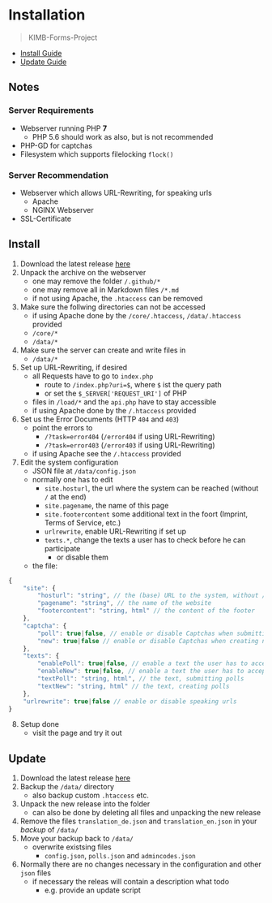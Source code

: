 # Installation
> KIMB-Forms-Project 

- [Install Guide](#install)
- [Update Guide](#update)

## Notes

### Server Requirements
- Webserver running PHP **7**
    - PHP 5.6 should work as also, but is not recommended
- PHP-GD for captchas
- Filesystem which supports filelocking `flock()`

### Server Recommendation
- Webserver which allows URL-Rewriting, for speaking urls
	- Apache
	- NGINX Webserver
- SSL-Certificate
	
## Install

1. Download the latest release [here](https://github.com/KIMB-technologies/KIMB-Forms-Project/releases/latest)
2. Unpack the archive on the webserver
	- one may remove the folder `/.github/*`
	- one may remove all in Markdown files `/*.md`
	- if not using Apache, the `.htaccess` can be removed
3. Make sure the follwing directories can not be accessed 
	- if using Apache done by the `/core/.htaccess`, `/data/.htaccess` provided
	- `/core/*`
	- `/data/*`
4. Make sure the server can create and write files in
	- `/data/*`
5. Set up URL-Rewriting, if desired
	- all Requests have to go to `index.php`
		- route to `/index.php?uri=$`, where `$` ist the query path
		- or set the `$_SERVER['REQUEST_URI']` of PHP
	- files in `/load/*` and the `api.php` have to stay accessible
	- if using Apache done by the `/.htaccess` provided
6. Set us the Error Documents (HTTP `404` and `403`)
	- point the errors to
		- `/?task=error404` (`/error404` if using URL-Rewriting) 
		- `/?task=error403` (`/error403` if using URL-Rewriting)
	- if using Apache see the `/.htaccess` provided
7. Edit the system configuration
	- JSON file at `/data/config.json`
	- normally one has to edit
		- `site.hosturl`, the url where the system can be reached (without `/` at the end)
		- `site.pagename`, the name of this page
		- `site.footercontent` some additional text in the foort (Imprint, Terms of Service, etc.)
		- `urlrewrite`, enable URL-Rewriting if set up
		- `texts.*`, change the texts a user has to check before he can participate
			- or disable them
	- the file:
```javascript
{
    "site": {
        "hosturl": "string", // the (base) URL to the system, without / at the end
        "pagename": "string", // the name of the website
        "footercontent": "string, html" // the content of the footer
    },
    "captcha": {
        "poll": true|false, // enable or disable Captchas when submitting answers
        "new": true|false // enable or disable Captchas when creating new polls
    },
    "texts": {
        "enablePoll": true|false, // enable a text the user has to accept before submitting answers
        "enableNew": true|false, // enable a text the user has to accept before creating polls
        "textPoll": "string, html", // the text, submitting polls
        "textNew": "string, html" // the text, creating polls
    },
    "urlrewrite": true|false // enable or disable speaking urls
}

```
8. Setup done
	- visit the page and try it out

## Update
1. Download the latest release [here](https://github.com/KIMB-technologies/KIMB-Forms-Project/releases/latest)
2. Backup the `/data/` directory
	- also backup custom `.htaccess` etc.
3. Unpack the new release into the folder
	- can also be done by deleting all files and unpacking the new release
4. Remove the files `translation_de.json` and `translation_en.json` in your *backup* of `/data/`
5. Move your backup back to `/data/`
	- overwrite existsing files 
		- `config.json`, `polls.json` and `admincodes.json`
6. Normally there are no changes necessary in the configuration and other `json` files
	- if necessary the releas will contain a description what todo
		- e.g. provide an update script



